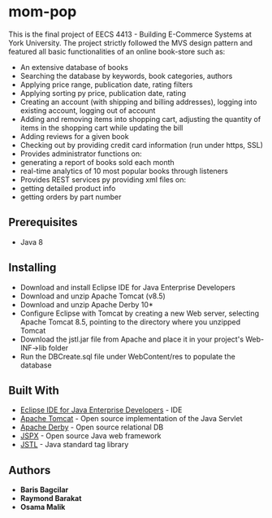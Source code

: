 # mom-pop

This is the final project of EECS 4413 - Building E-Commerce Systems at York University. The project strictly followed the MVS design pattern and featured all basic functionalities of an online book-store such as:
<ul>
<li>An extensive database of books</li>
<li>Searching the database by keywords, book categories, authors</li>
<li>Applying price range, publication date, rating filters</li>
<li>Applying sorting py price, publication date, rating</li>
<li>Creating an account (with shipping and billing addresses), logging into existing account, logging out of account</li>
<li>Adding and removing items into shopping cart, adjusting the quantity of items in the shopping cart while updating the bill</li>
<li>Adding reviews for a given book</li>
<li>Checking out by providing credit card information (run under https, SSL)</li>

<li>Provides administrator functions on:
<li>generating a report of books sold each month</li>
<li>real-time analytics of 10 most popular books through listeners</li>
</li>

<li>Provides REST services py providing xml files on:
<li>getting detailed product info</li>
<li>getting orders by part number</li>
</li>

</ul>

## Prerequisites
<ul>
<li>Java 8</li>
</ul>

## Installing
<ul>
<li>Download and install Eclipse IDE for Java Enterprise Developers</li>
<li>Download and unzip Apache Tomcat (v8.5)</li>
<li>Download and unzip Apache Derby 10*</li>
<li>Configure Eclipse with Tomcat by creating a new Web server, selecting Apache Tomcat 8.5, pointing to the directory where you unzipped Tomcat</li>
<li>Download the jstl.jar file from Apache and place it in your project's Web-INF->lib folder</li>
<li>Run the DBCreate.sql file under WebContent/res to populate the database</li>
</ul>

## Built With

* [Eclipse IDE for Java Enterprise Developers](https://www.eclipse.org/downloads/packages/release/2019-09/r/eclipse-ide-enterprise-java-developers/) - IDE
* [Apache Tomcat](https://tomcat.apache.org/index.html) - Open source implementation of the Java Servlet
* [Apache Derby](https://db.apache.org/derby/) - Open source relational DB
* [JSPX](http://jspx-bay.sourceforge.net/) - Open source Java web framework
* [JSTL](http://https://docs.oracle.com/javaee/5/tutorial/doc/bnake.html/) - Java standard tag library


## Authors

* **Baris Bagcilar**
* **Raymond Barakat**
* **Osama Malik**
